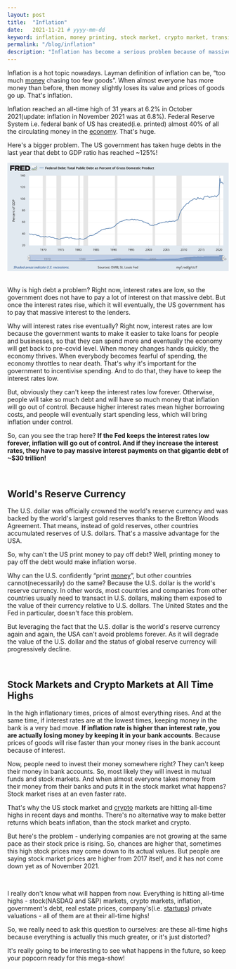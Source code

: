```yaml
---
layout: post
title:  "Inflation"
date:   2021-11-21 # yyyy-mm-dd
keyword: inflation, money printing, stock market, crypto market, transitory
permalink: "/blog/inflation"
description: "Inflation has become a serious problem because of massive money printing by the federal bank."
---
```


Inflation is a hot topic nowadays. Layman definition of inflation can be, “too much <a href="https://prashantkikani.com/blog/money" target="_blank">money</a> chasing too few goods”. When almost everyone has more money than before, then money slightly loses its value and prices of goods go up. That's inflation. 

Inflation reached an all-time high of 31 years at 6.2% in October 2021(update: inflation in November 2021 was at 6.8%). Federal Reserve System i.e. federal bank of US has created(i.e. printed) almost 40% of all the circulating money in the <a href="https://prashantkikani.com/blog/economy-and-finance" target="_blank">economy</a>. That's huge.

Here's a bigger problem. The US government has taken huge debts in the last year that debt to GDP ratio has reached ~125%! 

<center><img src="../assets/us_debt_to_gdp.png"/></center>
<br/>

Why is high debt a problem? Right now, interest rates are low, so the government does not have to pay a lot of interest on that massive debt. But once the interest rates rise, which it will eventually, the US government has to pay that massive interest to the lenders.

Why will interest rates rise eventually? Right now, interest rates are low because the government wants to make it easier to take loans for people and businesses, so that they can spend more and eventually the economy will get back to pre-covid level. When money changes hands quickly, the economy thrives. When everybody becomes fearful of spending, the economy throttles to near death. That's why it's important for the government to incentivise spending. And to do that, they have to keep the interest rates low.

But, obviously they can't keep the interest rates low forever. Otherwise, people will take so much debt and will have so much money that inflation will go out of control. Because higher interest rates mean higher borrowing costs, and people will eventually start spending less, which will bring inflation under control. 

So, can you see the trap here? <b>If the Fed keeps the interest rates low forever, inflation will go out of control. And if they increase the interest rates, they have to pay massive interest payments on that gigantic debt of ~$30 trillion!</b>

<br/>

## World's Reserve Currency

The U.S. dollar was officially crowned the world's reserve currency and was backed by the world's largest gold reserves thanks to the Bretton Woods Agreement. That means, instead of gold reserves, other countries accumulated reserves of U.S. dollars. That's a massive advantage for the USA.

So, why can't the US print money to pay off debt? Well, printing money to pay off the debt would make inflation worse.

Why can the U.S. confidently “print <a href="https://prashantkikani.com/blog/money" target="_blank">money</a>”, but other countries cannot(necessarily) do the same? Because the U.S. dollar is the world's reserve currency. In other words, most countries and companies from other countries usually need to transact in U.S. dollars, making them exposed to the value of their currency relative to U.S. dollars. The United States and the Fed in particular, doesn't face this problem.

But leveraging the fact that the U.S. dollar is the world's reserve currency again and again, the USA can't avoid problems forever. As it will degrade the value of the U.S. dollar and the status of global reserve currency will progressively decline.

<br/>

## Stock Markets and Crypto Markets at All Time Highs

In the high inflationary times, prices of almost everything rises. And at the same time, if interest rates are at the lowest times, keeping money in the bank is a very bad move. <b>If inflation rate is higher than interest rate, you are actually losing money by keeping it in your bank accounts</b>. Because prices of goods will rise faster than your money rises in the bank account because of interest.

Now, people need to invest their money somewhere right? They can't keep their money in bank accounts. So, most likely they will invest in mutual funds and stock markets. And when almost everyone takes money from their money from their banks and puts it in the stock market what happens? Stock market rises at an even faster rate.

That's why the US stock market and <a href="https://prashantkikani.com/blog/crypto-is-inevitable" target="_blank">crypto</a> markets are hitting all-time highs in recent days and months. There's no alternative way to make better returns which beats inflation, than the stock market and crypto.

But here's the problem - underlying companies are not growing at the same pace as their stock price is rising. So, chances are higher that, sometimes this high stock prices may come down to its actual values. But people are saying stock market prices are higher from 2017 itself, and it has not come down yet as of November 2021.  

<br/>

I really don't know what will happen from now. Everything is hitting all-time highs - stock(NASDAQ and S&P) markets, crypto markets, inflation, government's debt, real estate prices, company's(i.e. <a href="https://prashantkikani.com/blog/startup-ecosystem" target="_blank">startups</a>) private valuations - all of them are at their all-time highs!

So, we really need to ask this question to ourselves: are these all-time highs because everything is actually this much greater, or it's just distorted?

It's really going to be interesting to see what happens in the future, so keep your popcorn ready for this mega-show! 





